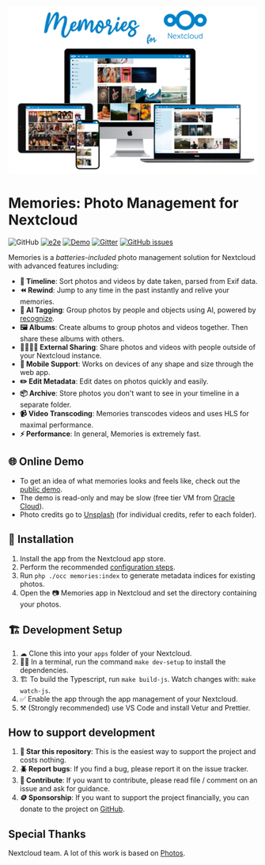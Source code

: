 ![Screenshot](appinfo/screenshot.jpg)

# Memories: Photo Management for Nextcloud

![GitHub](https://img.shields.io/github/license/pulsejet/memories)
[![e2e](https://github.com/pulsejet/memories/actions/workflows/e2e.yaml/badge.svg)](https://github.com/pulsejet/memories/actions/workflows/e2e.yaml)
[![Demo](https://img.shields.io/badge/demo-online-blue)](https://memories-demo.radialapps.com/apps/memories/)
[![Gitter](https://img.shields.io/gitter/room/pulsejet/memories)](https://gitter.im/pulsejet/memories)
[![GitHub issues](https://img.shields.io/github/issues/pulsejet/memories)](https://github.com/pulsejet/memories/issues)

Memories is a _batteries-included_ photo management solution for Nextcloud with advanced features including:

- **📸 Timeline**: Sort photos and videos by date taken, parsed from Exif data.
- **⏪ Rewind**: Jump to any time in the past instantly and relive your memories.
- **🤖 AI Tagging**: Group photos by people and objects using AI, powered by [recognize](https://github.com/nextcloud/recognize).
- **🖼️ Albums**: Create albums to group photos and videos together. Then share these albums with others.
- **🫱🏻‍🫲🏻 External Sharing**: Share photos and videos with people outside of your Nextcloud instance.
- **📱 Mobile Support**: Works on devices of any shape and size through the web app.
- **✏️ Edit Metadata**: Edit dates on photos quickly and easily.
- **📦 Archive**: Store photos you don't want to see in your timeline in a separate folder.
- **📹 Video Transcoding**: Memories transcodes videos and uses HLS for maximal performance.
- **⚡️ Performance**: In general, Memories is extremely fast.

## 🌐 Online Demo

- To get an idea of what memories looks and feels like, check out the [public demo](https://memories-demo.radialapps.com/apps/memories/).
- The demo is read-only and may be slow (free tier VM from [Oracle Cloud](https://www.oracle.com/cloud/free/)).
- Photo credits go to [Unsplash](https://unsplash.com/) (for individual credits, refer to each folder).

## 🚀 Installation

1. Install the app from the Nextcloud app store.
1. Perform the recommended [configuration steps](https://github.com/pulsejet/memories/wiki/Configuration).
1. Run `php ./occ memories:index` to generate metadata indices for existing photos.
1. Open the 📷 Memories app in Nextcloud and set the directory containing your photos.

## 🏗 Development Setup

1. ☁ Clone this into your `apps` folder of your Nextcloud.
1. 👩‍💻 In a terminal, run the command `make dev-setup` to install the dependencies.
1. 🏗 To build the Typescript, run `make build-js`. Watch changes with: `make watch-js`.
1. ✅ Enable the app through the app management of your Nextcloud.
1. ⚒️ (Strongly recommended) use VS Code and install Vetur and Prettier.

## How to support development

1. **🌟 Star this repository**: This is the easiest way to support the project and costs nothing.
1. **🪲 Report bugs**: If you find a bug, please report it on the issue tracker.
1. **📝 Contribute**: If you want to contribute, please read file / comment on an issue and ask for guidance.
1. **🪙 Sponsorship**: If you want to support the project financially, you can donate to the project on [GitHub](https://github.com/sponsors/pulsejet).

## Special Thanks

Nextcloud team. A lot of this work is based on [Photos](https://github.com/nextcloud/photos).
